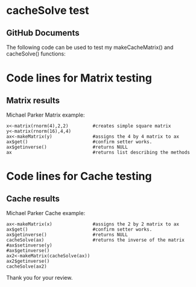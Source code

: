 cacheSolve test
================

GitHub Documents
----------------

The following code can be used to test my makeCacheMatrix() and cacheSolve() functions:

Code lines for Matrix testing
=============================

Matrix results
--------------

Michael Parker Matrix example:

    x<-matrix(rnorm(4),2,2)         #creates simple square matrix
    y<-matrix(rnorm(16),4,4)
    ax<-makeMatrix(y)               #assigns the 4 by 4 matrix to ax
    ax$get()                        #confirm setter works.
    ax$getinverse()                 #returns NULL
    ax                              #returns list describing the methods

Code lines for Cache testing
============================

Cache results
-------------

Michael Parker Cache example:

    ax<-makeMatrix(x)               #assigns the 2 by 2 matrix to ax
    ax$get()                        #confirm setter works.
    ax$getinverse()                 #returns NULL
    cacheSolve(ax)                  #returns the inverse of the matrix
    #ax$setinverse(y)
    #ax$getinverse()
    ax2<-makeMatrix(cacheSolve(ax)) 
    ax2$getinverse()
    cacheSolve(ax2)  

Thank you for your review.
